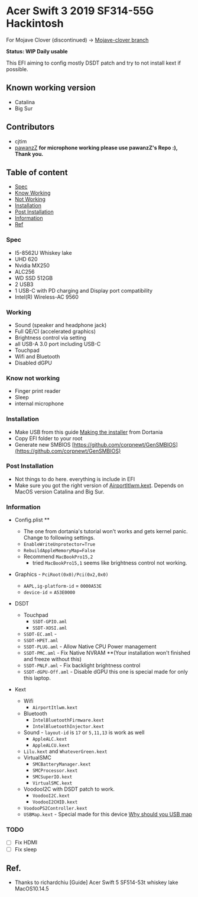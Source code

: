 
  
#  Acer Swift 3 2019 SF314-55G Hackintosh

For Mojave Clover (discontinued) -> [Mojave-clover branch](https://github.com/cjtim/SF314-55G-hackintosh/tree/mojave-clover)

**Status: WIP Daily usable**

This EFI aiming to config mostly DSDT patch and try to not install kext if possible.


## Known working version
* Catalina
* Big Sur

## Contributors
 - cjtim
 - [pawanzZ](https://github.com/pawanzZ/SF314-55G-hackintosh) **for microphone working please use pawanzZ's Repo :), Thank you.**

## Table of content
- [Spec](#spec)
- [Know Working](#working)
- [Not Working](#notwork)
- [Installation](#install)
- [Post Installation](#postinstall)
- [Information](#Information)
- [Ref]()

### Spec <a name="spec"></a>
- I5-8562U Whiskey lake
- UHD 620
- Nvidia MX250
- ALC256
- WD SSD 512GB
- 2 USB3
- 1 USB-C with PD charging and Display port compatibility
- Intel(R) Wireless-AC 9560

### Working <a name="working"></a>
- Sound (speaker and headphone jack)
- Full QE/CI (accelerated graphics)
- Brightness control via setting
- all USB-A 3.0 port including USB-C
- Touchpad
- Wifi and Bluetooth
- Disabled dGPU

### Know not working <a name="notwork"></a>
- Finger print reader
- Sleep
- internal microphone

### Installation <a name="install"></a>
- Make USB from this guide [Making the installer](https://dortania.github.io/OpenCore-Install-Guide/installer-guide/mac-install.html#downloading-macos-modern-os) from Dortania
- Copy EFI folder to your root
- Generate new SMBIOS [https://github.com/corpnewt/GenSMBIOS](https://github.com/corpnewt/GenSMBIOS)

	
### Post Installation <a name="postinstall"></a>
- Not things to do here. everything is include in EFI
- Make sure you got the right version of  [AirportItlwm.kext](https://github.com/OpenIntelWireless/itlwm/releases). Depends on MacOS version Catalina and Big Sur.


### Information  <a name="Information"></a>
- Config.plist ** 
	- The one from dortania's tutorial won't works and gets kernel panic. Change to following settings.
	- `EnableWriteUnprotector=True`
	- `RebuildAppleMemoryMap=False`
	- Recommend `MacBookPro15,2` 
		- tried `MacBookPro15,1` seems like brightness control not working.

 - Graphics - `PciRoot(0x0)/Pci(0x2,0x0)`
	 - `AAPL,ig-platform-id` = `0000A53E`
	 - `device-id` = `A53E0000`

 - DSDT
	 - Touchpad
		 - `SSDT-GPIO.aml`
		 - `SSDT-XOSI.aml`
	 - `SSDT-EC.aml` - 
	 - `SSDT-HPET.aml`
	 - `SSDT-PLUG.aml` - Allow Native CPU Power management
	 - `SSDT-PMC.aml` - Fix Native NVRAM **(Your installation won't finished and freeze without this)
	 - `SSDT-PNLF.aml` - Fix backlight brightness control
	 - `SSDT-dGPU-Off.aml`  - Disable dGPU this one is special made for only this laptop.
 - Kext
	 - Wifi
		 - `AirportItlwm.kext`
	 - Bluetooth
		 - `IntelBluetoothFirmware.kext`
		 - `IntelBluetoothInjector.kext`
	 - Sound - `layout-id` is `17` or `5,11,13` is work as well
	 	 - `AppleALC.kext`
		 - `AppleALCU.kext`	
	 - `Lilu.kext` and `WhateverGreen.kext`
	 - VirtualSMC
		 - `SMCBatteryManager.kext`
		 - `SMCProcessor.kext`
		 - `SMCSuperIO.kext`
		 - `VirtualSMC.kext`
	 - VoodooI2C with DSDT patch to work.
		 - `VoodooI2C.kext`
		 - `VoodooI2CHID.kext`
	 - `VoodooPS2Controller.kext`
	 - `USBMap.kext` - Special made for this device [Why should you USB map](https://dortania.github.io/OpenCore-Post-Install/usb/#macos-and-the-15-port-limit)

### TODO
- [ ] Fix HDMI
- [ ] Fix sleep

## Ref.
- Thanks to richardchiu [Guide] Acer Swift 5 SF514-53t whiskey lake MacOS10.14.5